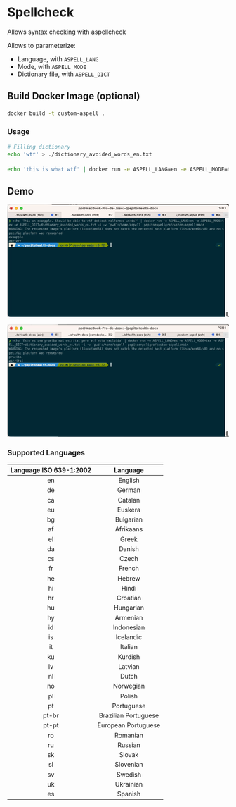 # Spellcheck

Allows syntax checking with aspellcheck

Allows to parameterize:
- Language, with `ASPELL_LANG`
- Mode, with `ASPELL_MODE`
- Dictionary file, with `ASPELL_DICT`


## Build Docker Image (optional)

```sh
docker build -t custom-aspell .
```

### Usage

```sh
# Filling dictionary
echo 'wtf' > ./dictionary_avoided_words_en.txt

echo 'this is what wtf' | docker run -e ASPELL_LANG=en -e ASPELL_MODE=tex -e ASPELL_DICT=dictionary_avoided_words_en.txt -i -v `pwd`:/home/aspell custom-aspell
```


## Demo

![](demo/demo_en.gif)

![](demo/demo_es.gif)

### Supported Languages

| **Language ISO 639-1:2002** |     **Language**     |
|:---------------------------:|:--------------------:|
|              en             |        English       |
|              de             |        German        |
|              ca             |        Catalan       |
|              eu             |        Euskera       |
|              bg             |       Bulgarian      |
|              af             |       Afrikaans      |
|              el             |         Greek        |
|              da             |        Danish        |
|              cs             |         Czech        |
|              fr             |        French        |
|              he             |        Hebrew        |
|              hi             |         Hindi        |
|              hr             |       Croatian       |
|              hu             |       Hungarian      |
|              hy             |       Armenian       |
|              id             |      Indonesian      |
|              is             |       Icelandic      |
|              it             |        Italian       |
|              ku             |        Kurdish       |
|              lv             |        Latvian       |
|              nl             |         Dutch        |
|              no             |       Norwegian      |
|              pl             |        Polish        |
|              pt             |      Portuguese      |
|            pt-br            | Brazilian Portuguese |
|            pt-pt            |  European Portuguese |
|              ro             |       Romanian       |
|              ru             |        Russian       |
|              sk             |        Slovak        |
|              sl             |       Slovenian      |
|              sv             |        Swedish       |
|              uk             |       Ukrainian      |
|              es             |        Spanish       |